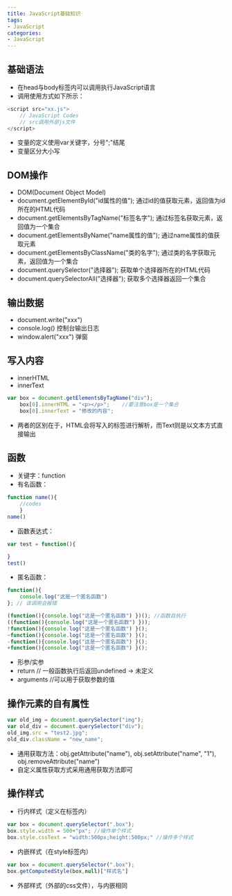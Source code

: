 ```yaml
---
title: JavaScript基础知识
tags:
- JavaScript
categories:
- JavaScript
---
```


## 基础语法

- 在head与body标签内可以调用执行JavaScript语言
- 调用使用方式如下所示：
```JavaScript
<script src="xx.js">
	// JavaScript Codes
	// src调用外部js文件
</script>
```
- 变量的定义使用var关键字，分号";"结尾
- 变量区分大小写

## DOM操作
- DOM(Document Object Model)
- document.getElementById("id属性的值"); 通过id的值获取元素，返回值为id所在的HTML代码
- document.getElementsByTagName("标签名字"); 通过标签名获取元素，返回值为一个集合
- document.getElementsByName("name属性的值"); 通过name属性的值获取元素
- document.getElementsByClassName("类的名字"); 通过类的名字获取元素，返回值为一个集合
- document.querySelector("选择器"); 获取单个选择器所在的HTML代码
- document.querySelectorAll("选择器"); 获取多个选择器返回一个集合 

## 输出数据
- document.write("xxx")
- console.log() 控制台输出日志
- window.alert("xxx") 弹窗

## 写入内容
- innerHTML
- innerText
```JavaScript
var box = document.getElementsByTagName("div");
	box[0].innerHTML = "<p></p>";    //要注意box是一个集合
	box[0].innerText = "修改的内容";
```
- 两者的区别在于，HTML会将写入的标签进行解析，而Text则是以文本方式直接输出

## 函数
- 关键字：function
- 有名函数：
```JavaScript
function name(){ 
	//codes 
	}
name()
```
- 函数表达式：
```JavaScript
var test = function(){

}
test()
```
- 匿名函数：
```JavaScript
function(){
	console.log("这是一个匿名函数")
}; // 该调用会报错

(function(){console.log("这是一个匿名函数") })(); //函数自执行
((function(){console.log("这是一个匿名函数") }));
!function(){console.log("这是一个匿名函数") }();
~function(){console.log("这是一个匿名函数") }();
-function(){console.log("这是一个匿名函数") }();
+function(){console.log("这是一个匿名函数") }();
```
- 形参/实参
- return // 一般函数执行后返回undefined -> 未定义
- arguments //可以用于获取参数的值

## 操作元素的自有属性
```JavaScript
var old_img = document.querySelector("img");
var old_div = document.querySelector("div");
old_img.src = "test2.jpg";
old_div.className = "new_name";
```
- 通用获取方法：obj.getAttribute("name"), obj.setAttribute("name", "1"), obj.removeAttribute("name")
- 自定义属性获取方式采用通用获取方法即可

## 操作样式
- 行内样式（定义在标签内）
```JavaScript
var box = document.querySelector(".box");
box.style.width = 500+"px"; //操作单个样式
box.style.cssText = "width:500px;height:500px;" //操作多个样式
```
- 内嵌样式（在style标签内）
```JavaScript
var box = document.querySelector(".box");
box.getComputedStyle(box,null)["样式名"]
```
- 外部样式（外部的css文件），与内嵌相同



